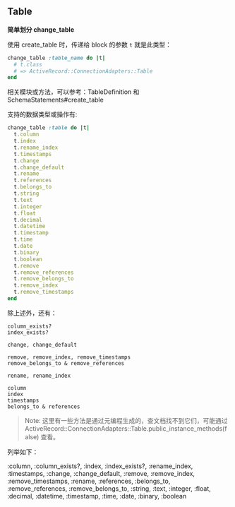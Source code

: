 ## Table

**简单划分 change_table**

使用 create_table 时，传递给 block 的参数 `t` 就是此类型：

```ruby
change_table :table_name do |t|
  # t.class
  # => ActiveRecord::ConnectionAdapters::Table
end
```

相关模块或方法，可以参考：TableDefinition 和 SchemaStatements#create_table

支持的数据类型或操作有:

```ruby
change_table :table do |t|
  t.column
  t.index
  t.rename_index
  t.timestamps
  t.change
  t.change_default
  t.rename
  t.references
  t.belongs_to
  t.string
  t.text
  t.integer
  t.float
  t.decimal
  t.datetime
  t.timestamp
  t.time
  t.date
  t.binary
  t.boolean
  t.remove
  t.remove_references
  t.remove_belongs_to
  t.remove_index
  t.remove_timestamps
end
```

除上述外，还有：

```
column_exists?
index_exists?

change, change_default

remove, remove_index, remove_timestamps
remove_belongs_to & remove_references

rename, rename_index

column
index
timestamps
belongs_to & references
```

> Note: 这里有一些方法是通过元编程生成的，查文档找不到它们，可能通过 ActiveRecord::ConnectionAdapters::Table.public_instance_methods(false) 查看。

列举如下：

> 
:column, :column_exists?, :index, :index_exists?, :rename_index, :timestamps, :change, :change_default, :remove, :remove_index, :remove_timestamps, :rename, :references, :belongs_to, :remove_references, :remove_belongs_to, :string, :text, :integer, :float, :decimal, :datetime, :timestamp, :time, :date, :binary, :boolean

